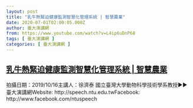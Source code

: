 ```yaml
---
layout: post
title: "乳牛熱緊迫健康監測智慧化管理系統 | 智慧農業"
date: 2020-07-01T02:00:05.000Z
author: 臺大演講網
from: https://www.youtube.com/watch?v=L4ip6uDnP68
tags: [ 臺大演講網 ]
categories: [ 臺大演講網 ]
---
```

<!--1593568805000-->
[乳牛熱緊迫健康監測智慧化管理系統 | 智慧農業](https://www.youtube.com/watch?v=L4ip6uDnP68)
------

<div>
拍攝日期：2019/10/16主講人：徐濟泰 國立臺灣大學動物科學技術學系教授►►臺大演講網Website: http://speech.ntu.edu.twFacebook: http://www.facebook.com/ntuspeech
</div>
